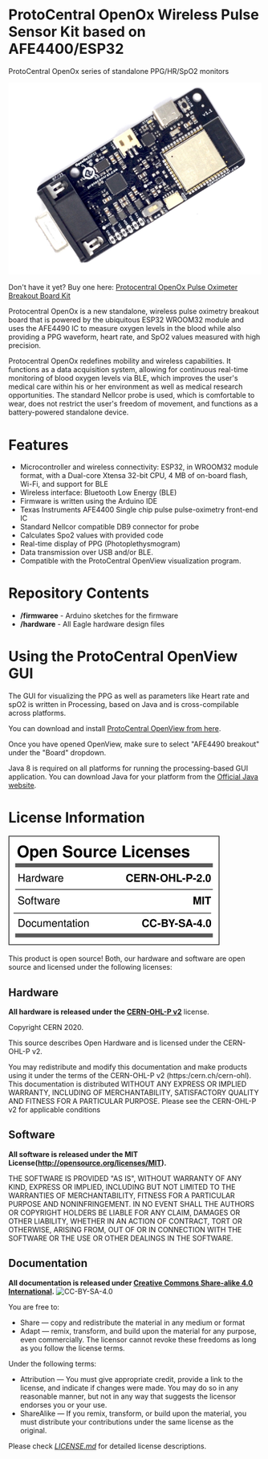 # ProtoCentral OpenOx Wireless Pulse Sensor Kit based on AFE4400/ESP32

ProtoCentral OpenOx series of standalone PPG/HR/SpO2 monitors

![Protocentral OpenOx Pulse Oximeter Breakout Board](assets/openox.jpg)

Don't have it yet? Buy one here: [Protocentral OpenOx Pulse Oximeter Breakout Board Kit](https://protocentral.com/product/protocentral-openox-pulse-oximeter-breakout-board-kit/)

Protocentral OpenOx is a new standalone, wireless pulse oximetry breakout board that is powered by the ubiquitous ESP32 WROOM32 module and uses the AFE4490 IC to measure oxygen levels in the blood while also providing a PPG waveform, heart rate, and SpO2 values measured with high precision. 

Protocentral OpenOx redefines mobility and wireless capabilities. It functions as a data acquisition system, allowing for continuous real-time monitoring of blood oxygen levels via BLE, which improves the user's medical care within his or her environment as well as medical research opportunities. The standard Nellcor probe is used, which is comfortable to wear, does not restrict the user's freedom of movement, and functions as a battery-powered standalone device.

# Features

* Microcontroller and wireless connectivity: ESP32, in WROOM32 module format, with a Dual-core Xtensa 32-bit CPU, 4 MB of on-board flash, Wi-Fi, and support for BLE
* Wireless interface: Bluetooth Low Energy (BLE)
* Firmware is written using the Arduino IDE
* Texas Instruments AFE4400 Single chip pulse pulse-oximetry front-end IC
* Standard Nellcor compatible DB9 connector for probe
* Calculates Spo2 values with provided code
* Real-time display of PPG (Photoplethysmogram)
* Data transmission over USB and/or BLE.
* Compatible with the ProtoCentral OpenView visualization program.

# Repository Contents

* **/firmwaree** - Arduino sketches for the firmware
* **/hardware** - All Eagle hardware design files

# Using the ProtoCentral OpenView GUI

The GUI for visualizing the PPG as well as parameters like Heart rate and spO2 is written in Processing, based on Java and is cross-compilable across platforms.

You can download and install [ProtoCentral OpenView from here](https://github.com/Protocentral/protocentral_openview).

Once you have opened OpenView, make sure to select "AFE4490 breakout" under the "Board" dropdown. 

Java 8 is required on all platforms for running the processing-based GUI application. You can download Java for your platform from the [Official Java website](https://www.java.com/en/download/).

License Information
===================

![License](assets/license_mark.svg)

This product is open source! Both, our hardware and software are open source and licensed under the following licenses:

Hardware
---------

**All hardware is released under the [CERN-OHL-P v2](https://ohwr.org/cern_ohl_p_v2.txt)** license.

Copyright CERN 2020.

This source describes Open Hardware and is licensed under the CERN-OHL-P v2.

You may redistribute and modify this documentation and make products
using it under the terms of the CERN-OHL-P v2 (https:/cern.ch/cern-ohl).
This documentation is distributed WITHOUT ANY EXPRESS OR IMPLIED
WARRANTY, INCLUDING OF MERCHANTABILITY, SATISFACTORY QUALITY
AND FITNESS FOR A PARTICULAR PURPOSE. Please see the CERN-OHL-P v2
for applicable conditions

Software
--------

**All software is released under the MIT License(http://opensource.org/licenses/MIT).**

THE SOFTWARE IS PROVIDED "AS IS", WITHOUT WARRANTY OF ANY KIND, EXPRESS OR IMPLIED, INCLUDING BUT NOT LIMITED TO THE WARRANTIES OF MERCHANTABILITY, FITNESS FOR A PARTICULAR PURPOSE AND NONINFRINGEMENT. IN NO EVENT SHALL THE AUTHORS OR COPYRIGHT HOLDERS BE LIABLE FOR ANY CLAIM, DAMAGES OR OTHER LIABILITY, WHETHER IN AN ACTION OF CONTRACT, TORT OR OTHERWISE, ARISING FROM, OUT OF OR IN CONNECTION WITH THE SOFTWARE OR THE USE OR OTHER DEALINGS IN THE SOFTWARE.

Documentation
-------------
**All documentation is released under [Creative Commons Share-alike 4.0 International](http://creativecommons.org/licenses/by-sa/4.0/).**
![CC-BY-SA-4.0](https://i.creativecommons.org/l/by-sa/4.0/88x31.png)

You are free to:

* Share — copy and redistribute the material in any medium or format
* Adapt — remix, transform, and build upon the material for any purpose, even commercially.
The licensor cannot revoke these freedoms as long as you follow the license terms.

Under the following terms:

* Attribution — You must give appropriate credit, provide a link to the license, and indicate if changes were made. You may do so in any reasonable manner, but not in any way that suggests the licensor endorses you or your use.
* ShareAlike — If you remix, transform, or build upon the material, you must distribute your contributions under the same license as the original.

Please check [*LICENSE.md*](LICENSE.md) for detailed license descriptions.
